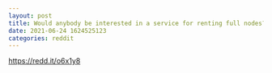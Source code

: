 ```yaml
--- 
layout: post 
title: Would anybody be interested in a service for renting full nodes? 
date: 2021-06-24 1624525123 
categories: reddit 
--- 
```

https://redd.it/o6x1y8
